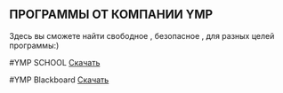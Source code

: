 ## ПРОГРАММЫ ОТ КОМПАНИИ YMP

Здесь вы сможете найти свободное , безопасное ,
для разных целей программы:)

#YMP SCHOOL
[Скачать](https://drive.google.com/file/d/1Bi_ZAYV2lA7ljvlxWRmuwgmxTbShN25T/view?usp=sharing)

#YMP Blackboard
[Скачать](https://drive.google.com/drive/folders/1pR-PseAecemwu5TMdRwQhbpmdZd6ByS5?usp=sharing)
